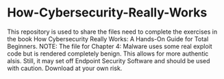 # How-Cybersecurity-Really-Works
This repository is used to share the files need to complete the exercises in the book How Cybersecurity Really Works: A Hands-On Guide for Total Beginners. NOTE: The file for Chapter 4: Malware uses some real exploit code but is rendered completely benign. This allows for more authentic alsis. Still, it may set off Endpoint Security Software and should be used with caution. Download at your own risk. 
